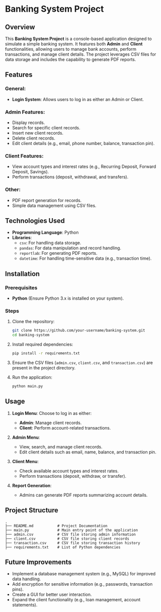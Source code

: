 
# Banking System Project

## Overview

This **Banking System Project** is a console-based application designed to simulate a simple banking system. It features both **Admin** and **Client** functionalities, allowing users to manage bank accounts, perform transactions, and manage client details. The project leverages CSV files for data storage and includes the capability to generate PDF reports.

## Features

### General:
- **Login System**: Allows users to log in as either an Admin or Client.
  
### Admin Features:
- Display records.
- Search for specific client records.
- Insert new client records.
- Delete client records.
- Edit client details (e.g., email, phone number, balance, transaction pin).

### Client Features:
- View account types and interest rates (e.g., Recurring Deposit, Forward Deposit, Savings).
- Perform transactions (deposit, withdrawal, and transfers).
  
### Other:
- PDF report generation for records.
- Simple data management using CSV files.

## Technologies Used

- **Programming Language**: Python
- **Libraries**:
  - `csv`: For handling data storage.
  - `pandas`: For data manipulation and record handling.
  - `reportlab`: For generating PDF reports.
  - `datetime`: For handling time-sensitive data (e.g., transaction time).

## Installation

### Prerequisites
- **Python** (Ensure Python 3.x is installed on your system).

### Steps

1. Clone the repository:
   ```bash
   git clone https://github.com/your-username/banking-system.git
   cd banking-system
   ```

2. Install required dependencies:
   ```bash
   pip install -r requirements.txt
   ```

3. Ensure the CSV files (`admin.csv`, `client.csv`, and `transaction.csv`) are present in the project directory.

4. Run the application:
   ```bash
   python main.py
   ```

## Usage

1. **Login Menu**: Choose to log in as either:
   - **Admin**: Manage client records.
   - **Client**: Perform account-related transactions.

2. **Admin Menu**:
   - View, search, and manage client records.
   - Edit client details such as email, name, balance, and transaction pin.

3. **Client Menu**:
   - Check available account types and interest rates.
   - Perform transactions (deposit, withdraw, or transfer).

4. **Report Generation**:
   - Admins can generate PDF reports summarizing account details.

## Project Structure

```
.
├── README.md           # Project Documentation
├── main.py             # Main entry point of the application
├── admin.csv           # CSV file storing admin information
├── client.csv          # CSV file storing client records
├── transaction.csv     # CSV file storing transaction history
├── requirements.txt    # List of Python dependencies
```

## Future Improvements

- Implement a database management system (e.g., MySQL) for improved data handling.
- Add encryption for sensitive information (e.g., passwords, transaction pins).
- Create a GUI for better user interaction.
- Expand the client functionality (e.g., loan management, account statements).



